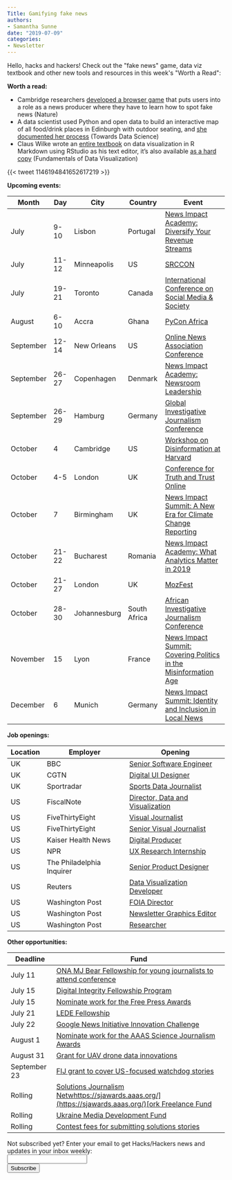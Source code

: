 ```yaml
---
Title: Gamifying fake news
authors: 
- Samantha Sunne
date: "2019-07-09"
categories:
- Newsletter
---
```


Hello, hacks and hackers! Check out the "fake news" game, data viz textbook and other new tools and resources in this week's "Worth a Read":

**Worth a read:**

* Cambridge researchers [developed a browser game](https://www.nature.com/articles/s41599-019-0279-9?) that puts users into a role as a news producer where they have to learn how to spot fake news (Nature)
* A data scientist used Python and open data to build an interactive map of all food/drink places in Edinburgh with outdoor seating, and [she documented her process](https://towardsdatascience.com/how-i-used-python-and-open-data-to-build-an-interactive-map-of-edinburghs-beer-gardens-cad2f607e57e) (Towards Data Science) 
* Claus Wilke wrote an [entire textbook](https://serialmentor.com/dataviz/index.html) on data visualization in R Markdown using RStudio as his text editor, it’s also available [as a hard copy](https://twitter.com/ClausWilke/status/1116448064766652416) (Fundamentals of Data Visualization)

{{< tweet 1146194841652617219 >}}

**Upcoming events:**

| Month | Day | City | Country | Event |
| ----- | --- | ---- | ------- | ----- |
July | 9-10 | Lisbon | Portugal | [News Impact Academy: Diversify Your Revenue Streams](https://medium.com/we-are-the-european-journalism-centre/whats-new-in-climate-politics-and-local-reporting-join-our-free-news-impact-events-and-find-out-3c9bf2a833af)
July | 11-12 | Minneapolis | US | [SRCCON](https://srccon.org/sessions/)
July | 19-21 | Toronto | Canada | [International Conference on Social Media & Society](http://socialmediaandsociety.org/2018/rethinking-privacy-and-trust-in-the-social-media-age-smsociety-cfp-toronto-canada-july-19-21-2019/)
August | 6-10 | Accra | Ghana | [PyCon Africa](https://africa.pycon.org/)
September | 12-14 | New Orleans | US | [Online News Association Conference](https://journalists.org/events/)
September | 26-27 | Copenhagen | Denmark | [News Impact Academy: Newsroom Leadership](https://medium.com/we-are-the-european-journalism-centre/whats-new-in-climate-politics-and-local-reporting-join-our-free-news-impact-events-and-find-out-3c9bf2a833af)
September | 26-29 | Hamburg | Germany | [Global Investigative Journalism Conference](https://gijc2019.org/)
October | 4 | Cambridge | US | [Workshop on Disinformation at Harvard](https://cyber.harvard.edu/story/2019-04/comparative-approaches-disinformation-call-extended-abstracts)
October | 4-5 | London | UK | [Conference for Truth and Trust Online](https://truthandtrustonline.com/)
October | 7 | Birmingham | UK | [News Impact Summit: A New Era for Climate Change Reporting](https://medium.com/we-are-the-european-journalism-centre/whats-new-in-climate-politics-and-local-reporting-join-our-free-news-impact-events-and-find-out-3c9bf2a833af)
October | 21-22 | Bucharest | Romania | [News Impact Academy: What Analytics Matter in 2019](https://medium.com/we-are-the-european-journalism-centre/whats-new-in-climate-politics-and-local-reporting-join-our-free-news-impact-events-and-find-out-3c9bf2a833af)
October | 21-27 | London | UK | [MozFest](https://www.mozillafestival.org/en/)
October | 28-30 | Johannesburg | South Africa | [African Investigative Journalism Conference](http://journalism.co.za/aijc/)
November | 15 | Lyon | France | [News Impact Summit: Covering Politics in the Misinformation Age](https://medium.com/we-are-the-european-journalism-centre/whats-new-in-climate-politics-and-local-reporting-join-our-free-news-impact-events-and-find-out-3c9bf2a833af)
December | 6 | Munich | Germany | [News Impact Summit: Identity and Inclusion in Local News](https://medium.com/we-are-the-european-journalism-centre/whats-new-in-climate-politics-and-local-reporting-join-our-free-news-impact-events-and-find-out-3c9bf2a833af)

**Job openings:**

| Location | Employer | Opening |
| -------- | -------- | ------- |
UK | BBC | [Senior Software Engineer](https://careerssearch.bbc.co.uk/jobs/job/Senior-Software-Engineer-Data-Solutions-CPW-D/39736)
UK | CGTN | [Digital UI Designer](https://www.cisionjobs.co.uk/job/95471/cgtn-digital-ui-designer/)
UK | Sportradar | [Sports Data Journalist](https://www.cisionjobs.co.uk/job/95456/sportradar-sports-data-journalist/)
US | FiscalNote | [Director, Data and Visualization](https://jobs.lever.co/fiscalnote/404af041-d765-42f9-895c-a68e5606a512)
US | FiveThirtyEight | [Visual Journalist](https://fivethirtyeight.com/features/were-hiring-a-visual-journalist-to-cover-sports-the-2020-election-and-more/)
US | FiveThirtyEight | [Senior Visual Journalist](https://jobs.disneycareers.com/job/new-york/senior-visual-journalist-fivethirtyeight/391/12433759)
US | Kaiser Health News | [Digital Producer](https://careers.journalists.org/jobs/12519013/digital-producer)
US | NPR | [UX Research Internship](https://npr.design/apply-for-nprs-ux-research-internship-df9dd74d6d24)
US | The Philadelphia Inquirer | [Senior Product Designer](https://www.snd.org/jobs/view/senior-product-designer-story-experience-engagement/)
US | Reuters | [Data Visualization Developer](https://thomsonreuters.wd5.myworkdayjobs.com/External_Career_Site/job/USA-New-York-3-Times-Square/Data-Visualization-Developer_JREQ128739)
US | Washington Post | [FOIA Director](https://washpostpr.tumblr.com/post/185984936112/job-posting-foia-director)
US | Washington Post | [Newsletter Graphics Editor](https://washpostpr.tumblr.com/post/186025108617/job-posting-graphics-editor-for-newsletters)
US | Washington Post | [Researcher](https://washpostpr.tumblr.com/post/185984945212/job-posting-researcher)

**Other opportunities:**

| Deadline | Fund |
| -------- | ---- |
July 11 | [ONA MJ Bear Fellowship for young journalists to attend conference](https://journalists.org/programs/mj-bear-fellowship/)
July 15 | [Digital Integrity Fellowship Program](https://www.opentech.fund/funds/digital-integrity-fellowship/)
July 15 | [Nominate work for the Free Press Awards](https://www.freepressunlimited.org/en/free-press-awards)
July 21 | [LEDE Fellowship](https://thewholestory.solutionsjournalism.org/introducing-the-lede-fellowship-154903c8a4f5?mc_cid=79ad4825bf&mc_eid=f9f525b1fd)
July 22 | [Google News Initiative Innovation Challenge](https://newsinitiative.withgoogle.com/innovation-challenges/how-to-apply/latam/)
August 1 | [Nominate work for the AAAS Science Journalism Awards](https://sjawards.aaas.org/)
August 31 | [Grant for UAV drone data innovations](https://www.ictworks.org/grant-funding-uav-drone-data/#.XSAUH5NKhTY)
September 23 | [FIJ grant to cover US-focused watchdog stories ](http://fij.org/apply-for-a-grant/)
Rolling | [Solutions Journalism Netw](https://thewholestory.solutionsjournalism.org/now-offering-travel-funds-for-freelancers-857c49f9b395)[https://sjawards.aaas.org/](https://sjawards.aaas.org/)[ork Freelance Fund](https://thewholestory.solutionsjournalism.org/now-offering-travel-funds-for-freelancers-857c49f9b395)
Rolling | [Ukraine Media Development Fund](http://ijnet.org/en/opportunities/media-development-grants-available-ukraine)
Rolling | [Contest fees for submitting solutions stories](https://thewholestory.solutionsjournalism.org/submitting-your-solutions-story-to-a-journalism-award-contest-we-can-help-with-the-fees-12b3e3ab6b01?mc_cid=57b074cc10&mc_eid=f9f525b1fd)

<div id="mc_embed_signup"><form id="mc-embedded-subscribe-form" class="validate" action="//hackshackers.us1.list-manage.com/subscribe/post?u=c56f2e53d5ed6ef87f8aaa75c&amp;id=fb2bc6f10b" method="post" name="mc-embedded-subscribe-form" novalidate="" target="_blank">

<div id="mc_embed_signup_scroll">

<div class="mc-field-group"><label for="mce-EMAIL">Not subscribed yet? Enter your email to get Hacks/Hackers news and updates in your inbox weekly:  </label></div>

<div class="mc-field-group"><input id="mce-EMAIL" class="required email" name="EMAIL" type="email" value="" /></div>

<!-- real people should not fill this in and expect good things - do not remove this or risk form bot signups-->

<div style="position: absolute; left: -5000px;"><input tabindex="-1" name="b_c56f2e53d5ed6ef87f8aaa75c_fb2bc6f10b" type="text" value="" /></div>

<div class="clear"><input id="mc-embedded-subscribe" class="button" name="subscribe" type="submit" value="Subscribe" /></div>

</div>

</form></div>

<!--End mc_embed_signup-->

<meta name="twitter:card" content="summary">

<meta name="twitter:image:src" content="https://hackshackers.com/content-images/about/hackshackers_logomark.png">
